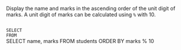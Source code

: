 Display the name and marks in the ascending order of the unit digit of marks.
A unit digit of marks can be calculated using `%` with 10.

<codeblock language="sql" dbName="students1.db" type="exercise" testMode="fixedInput">
<code>
SELECT
FROM
</code>

<solution>
SELECT name, marks
FROM students
ORDER BY marks % 10
</solution>
</codeblock>